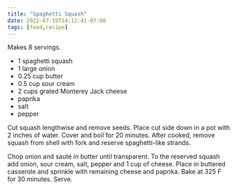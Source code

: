 ```yaml
---
title: "Spaghetti Squash"
date: 2022-07-19T14:12:41-07:00
tags: [food,recipe]
---
```

Makes 8 servings.

* 1 spaghetti squash
* 1 large onion
* 0.25 cup butter
* 0.5 cup sour cream
* 2 cups grated Monterey Jack cheese
* paprika
* salt
* pepper

Cut squash lengthwise and remove seeds.
Place cut side down in a pot with 2 inches of water.
Cover and boil for 20 minutes.
After cooked, remove squash from shell with fork and reserve
spaghetti-like strands.

Chop onion and sauté in butter until transparent.
To the reserved squash add onion, sour cream, salt, pepper
and 1 cup of cheese.
Place in buttered casserole and sprinkle with remaining cheese
and paprika.
Bake at 325 F for 30 minutes.
Serve.

